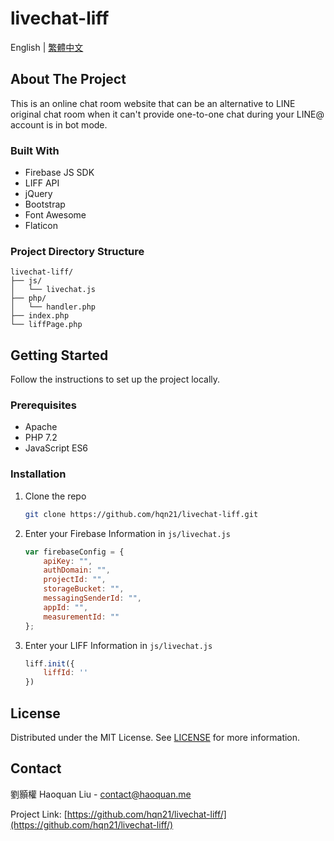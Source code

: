 # livechat-liff
English | [繁體中文](docs/README_zh-tw.md)
## About The Project
This is an online chat room website that can be an alternative to LINE original chat room when it can't provide one-to-one chat during your LINE@ account is in bot mode.
### Built With
* Firebase JS SDK
* LIFF API
* jQuery
* Bootstrap
* Font Awesome
* Flaticon
### Project Directory Structure
```
livechat-liff/
├── js/
│   └── livechat.js
├── php/
│   └── handler.php
├── index.php
└── liffPage.php
```
## Getting Started
Follow the instructions to set up the project locally.
### Prerequisites
* Apache
* PHP 7.2
* JavaScript ES6
### Installation
1. Clone the repo
   ```sh
   git clone https://github.com/hqn21/livechat-liff.git
   ```
2. Enter your Firebase Information in `js/livechat.js`
   ```js
   var firebaseConfig = {
       apiKey: "",
       authDomain: "",
       projectId: "",
       storageBucket: "",
       messagingSenderId: "",
       appId: "",
       measurementId: ""
   };
   ```
3. Enter your LIFF Information in `js/livechat.js`
   ```js
   liff.init({
       liffId: ''
   })
   ```
## License
Distributed under the MIT License. See [LICENSE](LICENSE) for more information.
## Contact
劉顥權 Haoquan Liu - [contact@haoquan.me](mailto:contact@haoquan.me)

Project Link: [https://github.com/hqn21/livechat-liff/](https://github.com/hqn21/livechat-liff/)
